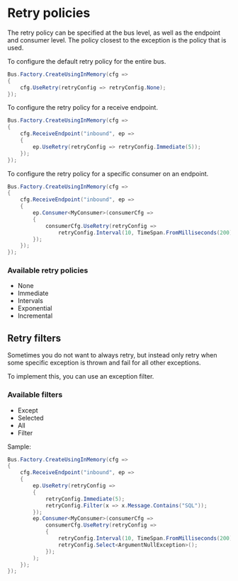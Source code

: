 # Retry policies

The retry policy can be specified at the bus level, as well as the endpoint and consumer level.
The policy closest to the exception is the policy that is used.

To configure the default retry policy for the entire bus.

```csharp
Bus.Factory.CreateUsingInMemory(cfg =>
{
    cfg.UseRetry(retryConfig => retryConfig.None);
});
```

To configure the retry policy for a receive endpoint.

```csharp
Bus.Factory.CreateUsingInMemory(cfg =>
{
    cfg.ReceiveEndpoint("inbound", ep =>
    {
        ep.UseRetry(retryConfig => retryConfig.Immediate(5));
    });
});
```

To configure the retry policy for a specific consumer on an endpoint.

```csharp
Bus.Factory.CreateUsingInMemory(cfg =>
{
    cfg.ReceiveEndpoint("inbound", ep =>
    {
        ep.Consumer<MyConsumer>(consumerCfg =>
        {
            consumerCfg.UseRetry(retryConfig => 
                retryConfig.Interval(10, TimeSpan.FromMilliseconds(200)));
        });
    });
});
```

### Available retry policies

* None
* Immediate
* Intervals
* Exponential
* Incremental

## Retry filters

Sometimes you do not want to always retry, but instead only retry when some specific exception
is thrown and fail for all other exceptions.

To implement this, you can use an exception filter.

### Available filters

* Except
* Selected
* All
* Filter

Sample:
```csharp
Bus.Factory.CreateUsingInMemory(cfg =>
{
    cfg.ReceiveEndpoint("inbound", ep =>
    {
        ep.UseRetry(retryConfig => 
        {
            retryConfig.Immediate(5);
            retryConfig.Filter(x => x.Message.Contains("SQL"));
        });
        ep.Consumer<MyConsumer>(consumerCfg =>
            consumerCfg.UseRetry(retryConfig => 
            {
                retryConfig.Interval(10, TimeSpan.FromMilliseconds(200));
                retryConfig.Select<ArgumentNullException>();
            });
        );
    });
});
```